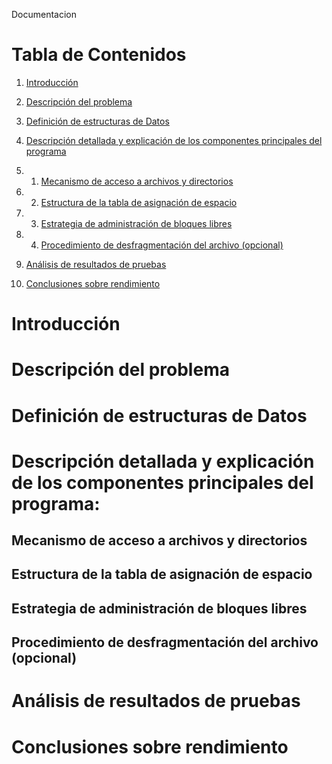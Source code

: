 Documentacion




# Tabla de Contenidos


1. [Introducción](#introducción)

2. [Descripción del problema](#descripción-del-problema)

3. [Definición de estructuras de Datos](#definición-de-estructuras-de-Datos)

4. [Descripción detallada y explicación de los componentes principales del programa](#descripción-detallada-y-explicación-de-los-componentes-principales-del-programa)

4. 1.  [Mecanismo de acceso a archivos y directorios](#mecanismo-de-acceso-a-archivos-y-directorios)

4. 2. [Estructura de la tabla de asignación de espacio](#estructura-de-la-tabla-de-asignación-de-espacio)

4. 3. [Estrategia de administración de bloques libres](#estrategia-de-administración-de-bloques-libres)

4. 4. [Procedimiento de desfragmentación del archivo (opcional)](#procedimiento-de-desfragmentación-del-archivo-opcional)

5. [Análisis de resultados de pruebas](#análisis-de-resultados-de-pruebas)

6. [Conclusiones sobre rendimiento](#conclusiones-sobre-rendimiento)


# Introducción


# Descripción del problema


# Definición de estructuras de Datos

# Descripción detallada y explicación de los componentes principales del programa:

## Mecanismo de acceso a archivos y directorios
## Estructura de la tabla de asignación de espacio
## Estrategia de administración de bloques libres
## Procedimiento de desfragmentación del archivo (opcional)

# Análisis de resultados de pruebas

# Conclusiones sobre rendimiento